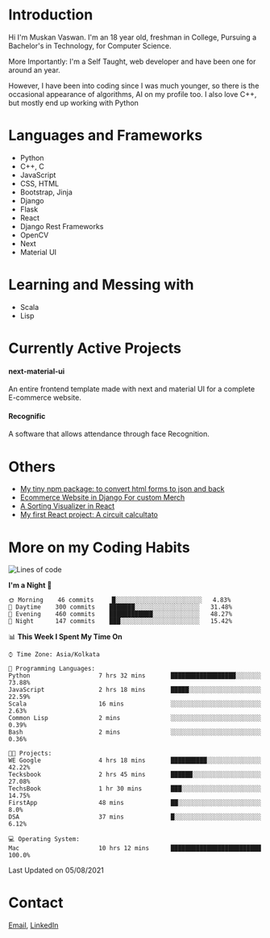<!-- - I’m currently working on:
&nbsp;&nbsp;&nbsp;&nbsp;&nbsp;&nbsp; *Circuits*[https://muskanvaswan.github.io/circuits] which, as the name suggests,  is a calculator for solving circuits with ease. This is my first React project
#### I’m currently learning : 
&nbsp;&nbsp;&nbsp;&nbsp;&nbsp;&nbsp; React.js
#### Ask me about:
&nbsp;&nbsp;&nbsp;&nbsp;&nbsp;&nbsp; Anything
#### How to reach me:
&nbsp;&nbsp;&nbsp;&nbsp;&nbsp;&nbsp; Email[mailto:muskanvaswan@gmail.com] LinkedIn[https://www.linkedin.com/in/muskan-vaswan?lipi=urn%3Ali%3Apage%3Ad_flagship3_profile_view_base_contact_details%3B%2FQpdlv5fQ12Ru4DkW2TysA%3D%3D]
#### Pronouns:
&nbsp;&nbsp;&nbsp;&nbsp;&nbsp;&nbsp; Her -->

# Introduction
Hi I'm Muskan Vaswan.
I'm an 18 year old,
freshman in College,
Pursuing a Bachelor's in Technology, for Computer Science.

More Importantly: I'm a Self Taught, web developer and have been one for around an year.

However, I have been into coding since I was much younger, so there is the occasional appearance of algorithms, AI on my profile too. I also love C++, but mostly end up working with Python


# Languages and Frameworks

- Python
- C++, C
- JavaScript
- CSS, HTML 
- Bootstrap, Jinja
- Django
- Flask
- React 
- Django Rest Frameworks
- OpenCV
- Next
- Material UI

# Learning and Messing with 

- Scala 
- Lisp

# Currently Active Projects

#### next-material-ui
An entire frontend template made with next and material UI for a complete E-commerce website.

#### Recognific
A software that allows attendance through face Recognition.

# Others
- [My tiny npm package: to convert html forms to json and back](https://www.npmjs.com/package/forms-dynamically)
- [Ecommerce Website in Django For custom Merch](https://merch-commerce.herokuapp.com/)
- [A Sorting Visualizer in React](https://muskanvaswan.github.io/SortingVisualizer/)
- [My first React project: A circuit calcultato](https://muskanvaswan.github.io/circuits)

# More on my Coding Habits

<!--START_SECTION:waka-->
![Lines of code](https://img.shields.io/badge/From%20Hello%20World%20I%27ve%20Written-394331%20lines%20of%20code-blue)

**I'm a Night 🦉** 

```text
🌞 Morning    46 commits     █░░░░░░░░░░░░░░░░░░░░░░░░   4.83% 
🌆 Daytime    300 commits    ███████░░░░░░░░░░░░░░░░░░   31.48% 
🌃 Evening    460 commits    ████████████░░░░░░░░░░░░░   48.27% 
🌙 Night      147 commits    ███░░░░░░░░░░░░░░░░░░░░░░   15.42%

```


📊 **This Week I Spent My Time On** 

```text
⌚︎ Time Zone: Asia/Kolkata

💬 Programming Languages: 
Python                   7 hrs 32 mins       ██████████████████░░░░░░░   73.88% 
JavaScript               2 hrs 18 mins       █████░░░░░░░░░░░░░░░░░░░░   22.59% 
Scala                    16 mins             ░░░░░░░░░░░░░░░░░░░░░░░░░   2.63% 
Common Lisp              2 mins              ░░░░░░░░░░░░░░░░░░░░░░░░░   0.39% 
Bash                     2 mins              ░░░░░░░░░░░░░░░░░░░░░░░░░   0.36%

🐱‍💻 Projects: 
WE Google                4 hrs 18 mins       ██████████░░░░░░░░░░░░░░░   42.22% 
Tecksbook                2 hrs 45 mins       ██████░░░░░░░░░░░░░░░░░░░   27.08% 
TechsBook                1 hr 30 mins        ███░░░░░░░░░░░░░░░░░░░░░░   14.75% 
FirstApp                 48 mins             ██░░░░░░░░░░░░░░░░░░░░░░░   8.0% 
DSA                      37 mins             █░░░░░░░░░░░░░░░░░░░░░░░░   6.12%

💻 Operating System: 
Mac                      10 hrs 12 mins      █████████████████████████   100.0%

```


 Last Updated on 05/08/2021
<!--END_SECTION:waka-->

# Contact

[Email](mailto:muskanvaswan@gmail.com), [LinkedIn](https://www.linkedin.com/in/muskan-vaswan?lipi=urn%3Ali%3Apage%3Ad_flagship3_profile_view_base_contact_details%3B%2FQpdlv5fQ12Ru4DkW2TysA%3D%3D)



